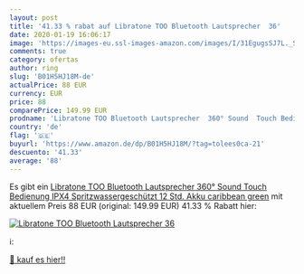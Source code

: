 ```yaml
---
layout: post
title: '41.33 % rabat auf Libratone TOO Bluetooth Lautsprecher  36'
date: 2020-01-19 16:06:17
image: 'https://images-eu.ssl-images-amazon.com/images/I/31EgugsSJ7L._SL200_.jpg'
comments: true
category: ofertas
author: ring
slug: 'B01H5HJ18M-de'
actualPrice: 88 EUR
currency: EUR
price: 88
comparePrice: 149.99 EUR
prodname: 'Libratone TOO Bluetooth Lautsprecher  360° Sound  Touch Bedienung  IPX4 Spritzwassergeschützt  12 Std. Akku  caribbean green'
country: 'de'
flag: '🇩🇪'
buyurl: 'https://www.amazon.de/dp/B01H5HJ18M/?tag=tolees0ca-21'
descuento: '41.33'
average: '88'
---
```


Es gibt ein [Libratone TOO Bluetooth Lautsprecher  360° Sound  Touch Bedienung  IPX4 Spritzwassergeschützt  12 Std. Akku  caribbean green](https://www.amazon.de/dp/B01H5HJ18M/?tag=tolees0ca-21) mit aktuellem Preis 88 EUR (original: 149.99 EUR) 41.33 % Rabatt hier:

[![Libratone TOO Bluetooth Lautsprecher  36](https://images-eu.ssl-images-amazon.com/images/I/31EgugsSJ7L._SL200_.jpg)](https://www.amazon.de/dp/B01H5HJ18M/?tag=tolees0ca-21)

ℹ️:


[🛒 kauf es hier!!](https://www.amazon.de/dp/B01H5HJ18M/?tag=tolees0ca-21)
